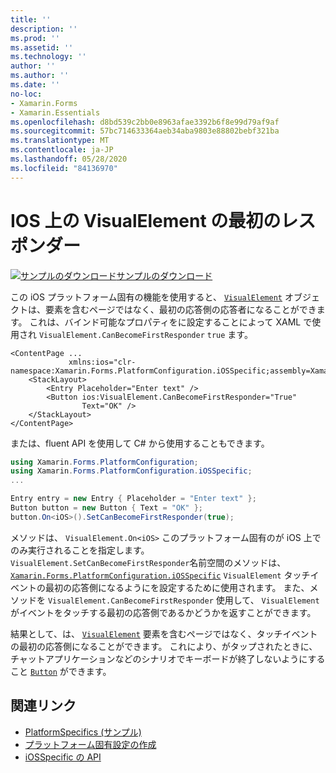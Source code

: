 ```yaml
---
title: ''
description: ''
ms.prod: ''
ms.assetid: ''
ms.technology: ''
author: ''
ms.author: ''
ms.date: ''
no-loc:
- Xamarin.Forms
- Xamarin.Essentials
ms.openlocfilehash: d8bd539c2bb0e8963afae3392b6f8e99d79af9af
ms.sourcegitcommit: 57bc714633364aeb34aba9803e88802bebf321ba
ms.translationtype: MT
ms.contentlocale: ja-JP
ms.lasthandoff: 05/28/2020
ms.locfileid: "84136970"
---
```

# <a name="visualelement-first-responder-on-ios"></a>IOS 上の VisualElement の最初のレスポンダー

[![サンプルのダウンロード](~/media/shared/download.png)サンプルのダウンロード](https://docs.microsoft.com/samples/xamarin/xamarin-forms-samples/userinterface-platformspecifics)

この iOS プラットフォーム固有の機能を使用すると、 [`VisualElement`](xref:Xamarin.Forms.VisualElement) オブジェクトは、要素を含むページではなく、最初の応答側の応答者になることができます。 これは、バインド可能なプロパティをに設定することによって XAML で使用され `VisualElement.CanBecomeFirstResponder` `true` ます。

```xaml
<ContentPage ...
             xmlns:ios="clr-namespace:Xamarin.Forms.PlatformConfiguration.iOSSpecific;assembly=Xamarin.Forms.Core">
    <StackLayout>
        <Entry Placeholder="Enter text" />
        <Button ios:VisualElement.CanBecomeFirstResponder="True"
                Text="OK" />
    </StackLayout>
</ContentPage>
```

または、fluent API を使用して C# から使用することもできます。

```csharp
using Xamarin.Forms.PlatformConfiguration;
using Xamarin.Forms.PlatformConfiguration.iOSSpecific;
...

Entry entry = new Entry { Placeholder = "Enter text" };
Button button = new Button { Text = "OK" };
button.On<iOS>().SetCanBecomeFirstResponder(true);
```

メソッドは、 `VisualElement.On<iOS>` このプラットフォーム固有のが iOS 上でのみ実行されることを指定します。 `VisualElement.SetCanBecomeFirstResponder`名前空間のメソッドは、 [`Xamarin.Forms.PlatformConfiguration.iOSSpecific`](xref:Xamarin.Forms.PlatformConfiguration.iOSSpecific) `VisualElement` タッチイベントの最初の応答側になるようにを設定するために使用されます。 また、メソッドを `VisualElement.CanBecomeFirstResponder` 使用して、 `VisualElement` がイベントをタッチする最初の応答側であるかどうかを返すことができます。

結果として、は、 [`VisualElement`](xref:Xamarin.Forms.VisualElement) 要素を含むページではなく、タッチイベントの最初の応答側になることができます。 これにより、がタップされたときに、チャットアプリケーションなどのシナリオでキーボードが終了しないようにすること [`Button`](xref:Xamarin.Forms.Button) ができます。

## <a name="related-links"></a>関連リンク

- [PlatformSpecifics (サンプル)](https://docs.microsoft.com/samples/xamarin/xamarin-forms-samples/userinterface-platformspecifics)
- [プラットフォーム固有設定の作成](~/xamarin-forms/platform/platform-specifics/index.md#creating-platform-specifics)
- [iOSSpecific の API](xref:Xamarin.Forms.PlatformConfiguration.iOSSpecific)
